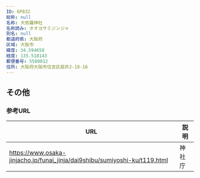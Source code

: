 ```yaml
---
ID: 6P832
総称: null
名称: 大依羅神社
名称読み: オオヨサミジンジャ
別名: null
都道府県: 大阪府
区域: 大阪市
緯度: 34.594658
経度: 135.518143
郵便番号: 5580012
住所: 大阪府大阪市住吉区庭井2-18-16
---
```


## その他

### 参考URL

| URL                                                                        | 説明   |
| -------------------------------------------------------------------------- | ------ |
| https://www.osaka-jinjacho.jp/funai_jinja/dai9shibu/sumiyoshi-ku/t119.html | 神社庁 |
